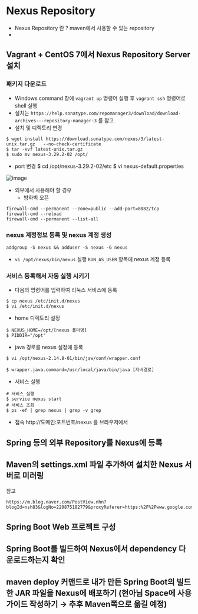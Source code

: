 # Nexus Repository
- Nexus Repository 란 ? maven에서 사용할 수 있는 repository
- 

## Vagrant + CentOS 7에서 Nexus Repository Server 설치

### 패키지 다운로드
- Windows command 창에 ``` vagrant up ``` 명령어 실행 후 ```vagrant ssh``` 명령어로 shell 실행
- 설치는 ``` https://help.sonatype.com/repomanager3/download/download-archives---repository-manager-3 ``` 를 참고
- 설치 및 디렉토리 변경
```
$ wget install https://download.sonatype.com/nexus/3/latest-unix.tar.gz   --no-check-certificate
$ tar -xvf latest-unix.tar.gz
$ sudo mv nexus-3.29.2-02 /opt/
```
- port 변경
$ cd /opt/nexus-3.29.2-02/etc
$ vi nexus-default.properties

![image](https://user-images.githubusercontent.com/57924258/105713708-c9139380-5f5e-11eb-8856-0153864721d5.png)

- 외부에서 사용해야 할 경우
  - 방화벽 오픈
```
firewall-cmd --permanent --zone=public --add-port=8082/tcp
firewall-cmd --reload
firewall-cmd --permanent --list-all
```

### nexus 계정정보 등록 및 nexus 계정 생성
```
addgroup -S nexus && adduser -S nexus -G nexus
```
- ```vi /opt/nexus/bin/nexus``` 실행
``` RUN_AS_USER ``` 항목에 nexus 계정 등록


### 서비스 등록해서 자동 실행 시키기
- 다음의 명령어를 입력하여 리눅스 서비스에 등록
```
$ cp nexus /etc/init.d/nexus
$ vi /etc/init.d/nexus

```
-  home 디렉토리 설정
```
$ NEXUS_HOME=/opt/[nexus 폴더명]
$ PIDDIR="/opt"
```
- java 경로를 nexus 설정에 등록
```
$ vi /opt/nexus-2.14.8-01/bin/jsw/conf/wrapper.conf
```
```
$ wrapper.java.command=/usr/local/java/bin/java [자바경로]
```
- 서비스 실행
``` 
# 서비스 실행
$ service nexus start 
# 서비스 조회
$ ps -ef | grep nexus | grep -v grep
```

- 접속
http://도메인:포트번호/nexus 를 브라우저에서 


## Spring 등의 외부 Repository를 Nexus에 등록

## Maven의 settings.xml 파일 추가하여 설치한 Nexus 서버로 미러링
참고 
``` 
https://m.blog.naver.com/PostView.nhn?blogId=nsh83&logNo=220875182779&proxyReferer=https:%2F%2Fwww.google.com%2F
```

## Spring Boot Web 프로젝트 구성

## Spring Boot를 빌드하여 Nexus에서 dependency 다운로드하는지 확인

## maven deploy 커맨드로 내가 만든 Spring Boot의 빌드한 JAR 파일을 Nexus에 배포하기 (현아님 Space에 사용 가이드 작성하기 → 추후 Maven쪽으로 옮길 예정)

